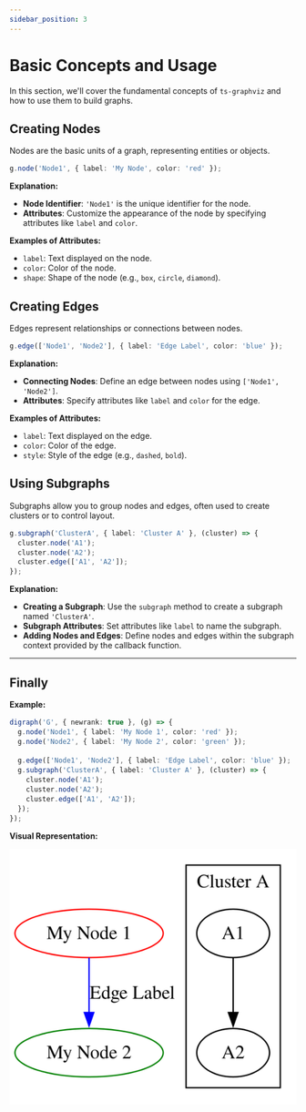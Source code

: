 ```yaml
---
sidebar_position: 3
---
```


# Basic Concepts and Usage

In this section, we'll cover the fundamental concepts of `ts-graphviz` and how to use them to build graphs.

## Creating Nodes

Nodes are the basic units of a graph, representing entities or objects.

```typescript
g.node('Node1', { label: 'My Node', color: 'red' });
```

**Explanation:**

- **Node Identifier**: `'Node1'` is the unique identifier for the node.
- **Attributes**: Customize the appearance of the node by specifying attributes like `label` and `color`.

**Examples of Attributes:**

- `label`: Text displayed on the node.
- `color`: Color of the node.
- `shape`: Shape of the node (e.g., `box`, `circle`, `diamond`).

## Creating Edges

Edges represent relationships or connections between nodes.

```typescript
g.edge(['Node1', 'Node2'], { label: 'Edge Label', color: 'blue' });
```

**Explanation:**

- **Connecting Nodes**: Define an edge between nodes using `['Node1', 'Node2']`.
- **Attributes**: Specify attributes like `label` and `color` for the edge.

**Examples of Attributes:**

- `label`: Text displayed on the edge.
- `color`: Color of the edge.
- `style`: Style of the edge (e.g., `dashed`, `bold`).

## Using Subgraphs

Subgraphs allow you to group nodes and edges, often used to create clusters or to control layout.

```typescript
g.subgraph('ClusterA', { label: 'Cluster A' }, (cluster) => {
  cluster.node('A1');
  cluster.node('A2');
  cluster.edge(['A1', 'A2']);
});
```

**Explanation:**

- **Creating a Subgraph**: Use the `subgraph` method to create a subgraph named `'ClusterA'`.
- **Subgraph Attributes**: Set attributes like `label` to name the subgraph.
- **Adding Nodes and Edges**: Define nodes and edges within the subgraph context provided by the callback function.


---

## Finally

**Example:**

```typescript
digraph('G', { newrank: true }, (g) => {
  g.node('Node1', { label: 'My Node 1', color: 'red' });
  g.node('Node2', { label: 'My Node 2', color: 'green' });

  g.edge(['Node1', 'Node2'], { label: 'Edge Label', color: 'blue' });
  g.subgraph('ClusterA', { label: 'Cluster A' }, (cluster) => {
    cluster.node('A1');
    cluster.node('A2');
    cluster.edge(['A1', 'A2']);
  });
});
```

**Visual Representation:**

![Basic Usage](./img/basic-usage.svg)
